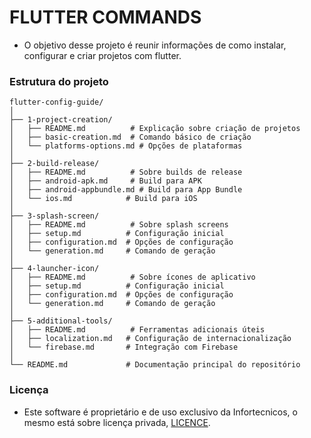 # FLUTTER COMMANDS

- O objetivo desse projeto é reunir informações de como instalar, configurar e criar projetos com flutter.

### Estrutura do projeto

```
flutter-config-guide/
│
├── 1-project-creation/
│   ├── README.md          # Explicação sobre criação de projetos
│   ├── basic-creation.md  # Comando básico de criação
│   └── platforms-options.md # Opções de plataformas
│
├── 2-build-release/
│   ├── README.md          # Sobre builds de release
│   ├── android-apk.md     # Build para APK
│   ├── android-appbundle.md # Build para App Bundle
│   └── ios.md            # Build para iOS
│
├── 3-splash-screen/
│   ├── README.md          # Sobre splash screens
│   ├── setup.md          # Configuração inicial
│   ├── configuration.md  # Opções de configuração
│   └── generation.md     # Comando de geração
│
├── 4-launcher-icon/
│   ├── README.md          # Sobre ícones de aplicativo
│   ├── setup.md          # Configuração inicial
│   ├── configuration.md  # Opções de configuração
│   └── generation.md     # Comando de geração
│
├── 5-additional-tools/
│   ├── README.md          # Ferramentas adicionais úteis
│   ├── localization.md   # Configuração de internacionalização
│   └── firebase.md       # Integração com Firebase
│
└── README.md             # Documentação principal do repositório
```
### Licença

- Este software é proprietário e de uso exclusivo da Infortecnicos, o mesmo está sobre licença privada, [LICENCE](LICENCE.md).
